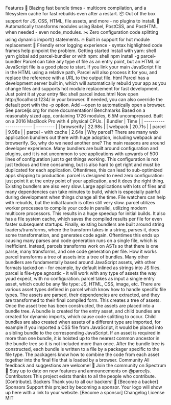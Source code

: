 Features 🚀 Blazing fast bundle times - multicore compilation, and a filesystem cache for fast rebuilds even after a restart. 📦 Out of the box support for JS, CSS, HTML, file assets, and more - no plugins to install. 🐠 Automatically transforms modules using Babel, PostCSS, and PostHTML when needed - even node_modules. ✂️ Zero configuration code splitting using dynamic import() statements. 🔥 Built in support for hot module replacement 🚨 Friendly error logging experience - syntax highlighted code frames help pinpoint the problem. Getting started Install with yarn: shell yarn global add parcel-bundler or with npm: shell npm install -g parcel-bundler Parcel can take any type of file as an entry point, but an HTML or JavaScript file is a good place to start. If you link your main JavaScript file in the HTML using a relative path, Parcel will also process it for you, and replace the reference with a URL to the output file. html <html> <body> <script src="./index.js"></script> </body> </html> Parcel has a development server built in, which will automatically rebuild your app as you change files and supports hot module replacement for fast development. Just point it at your entry file: shell parcel index.html Now open http://localhost:1234/ in your browser. If needed, you can also override the default port with the -p option. Add --open to automatically open a browser. See parceljs.org for more documentation! Benchmarks Based on a reasonably sized app, containing 1726 modules, 6.5M uncompressed. Built on a 2016 MacBook Pro with 4 physical CPUs. | Bundler | Time | | ----------------------- | --------- | | browserify | 22.98s | | webpack | 20.71s | | parcel | 9.98s | | parcel - with cache | 2.64s | Why parcel? There are many web application bundlers out there with huge adoption, including webpack and browserify. So, why do we need another one? The main reasons are around developer experience. Many bundlers are built around configuration and plugins, and it is not uncommon to see applications with upwards of 500 lines of configuration just to get things working. This configuration is not just tedious and time consuming, but is also hard to get right and must be duplicated for each application. Oftentimes, this can lead to sub-optimized apps shipping to production. parcel is designed to need zero configuration: just point it at the entry point of your application, and it does the right thing. Existing bundlers are also very slow. Large applications with lots of files and many dependencies can take minutes to build, which is especially painful during development when things change all the time. File watchers can help with rebuilds, but the initial launch is often still very slow. parcel utilizes worker processes to compile your code in parallel, utilizing modern multicore processors. This results in a huge speedup for initial builds. It also has a file system cache, which saves the compiled results per file for even faster subsequent startups. Finally, existing bundlers are built around string loaders/transforms, where the transform takes in a string, parses it, does some transformation, and generates code again. Oftentimes this ends up causing many parses and code generation runs on a single file, which is inefficient. Instead, parcels transforms work on ASTs so that there is one parse, many transforms, and one code generation per file. How it works parcel transforms a tree of assets into a tree of bundles. Many other bundlers are fundamentally based around JavaScript assets, with other formats tacked on - for example, by default inlined as strings into JS files. parcel is file-type agnostic - it will work with any type of assets the way youd expect, with no configuration. parcel takes as input a single entry asset, which could be any file type: JS, HTML, CSS, image, etc. There are various asset types defined in parcel which know how to handle specific file types. The assets are parsed, their dependencies are extracted, and they are transformed to their final compiled form. This creates a tree of assets. Once the asset tree has been constructed, the assets are placed into a bundle tree. A bundle is created for the entry asset, and child bundles are created for dynamic imports, which cause code splitting to occur. Child bundles are also created when assets of a different type are imported, for example if you imported a CSS file from JavaScript, it would be placed into a sibling bundle to the corresponding JavaScript. If an asset is required in more than one bundle, it is hoisted up to the nearest common ancestor in the bundle tree so it is not included more than once. After the bundle tree is constructed, each bundle is written to a file by a packager specific to the file type. The packagers know how to combine the code from each asset together into the final file that is loaded by a browser. Community All feedback and suggestions are welcome! 💬 Join the community on Spectrum 📣 Stay up to date on new features and announcements on @parceljs. Contributors This project exists thanks to all the people who contribute. [Contribute]. Backers Thank you to all our backers! 🙏 [Become a backer] Sponsors Support this project by becoming a sponsor. Your logo will show up here with a link to your website. [Become a sponsor] Changelog License MIT